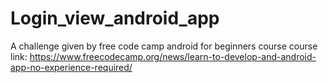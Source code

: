 # Login_view_android_app
A challenge given by free code camp android for beginners course
course link: https://www.freecodecamp.org/news/learn-to-develop-and-android-app-no-experience-required/
